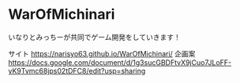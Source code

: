 # WarOfMichinari

いなりとみっちーが共同でゲーム開発をしていきます！

サイト
https://narisyo63.github.io/WarOfMichinari/
企画案
https://docs.google.com/document/d/1g3sucGBDFtvX9jCuo7JLoFF-yK9Tvmc68jps02tDFC8/edit?usp=sharing
